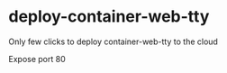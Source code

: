 # deploy-container-web-tty
Only few clicks to deploy container-web-tty to the cloud

Expose port 80
